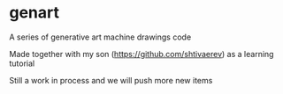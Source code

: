 # genart
A series of generative art machine drawings code

Made together with my son (https://github.com/shtivaerev) as a learning tutorial

Still a work in process and we will push more new items
